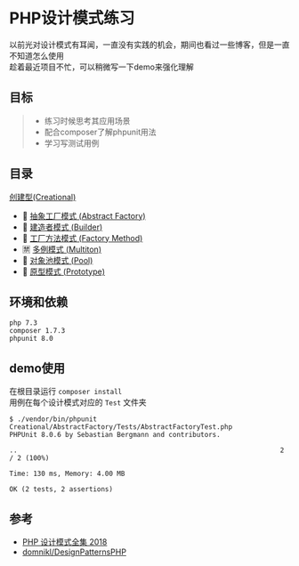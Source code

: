 # PHP设计模式练习
以前光对设计模式有耳闻，一直没有实践的机会，期间也看过一些博客，但是一直不知道怎么使用  
趁着最近项目不忙，可以稍微写一下demo来强化理解

## 目标
>+ 练习时候思考其应用场景
>+ 配合composer了解phpunit用法
>+ 学习写测试用例

## 目录
[创建型(Creational)](https://github.com/qiujiafei123/DesignPatterns/tree/master/Creational)
 + :blue_book: [抽象工厂模式 (Abstract Factory)](https://github.com/qiujiafei123/DesignPatterns/tree/master/Creational/AbstractFactory)
 + :blue_book: [建造者模式 (Builder)](https://github.com/qiujiafei123/DesignPatterns/tree/master/Creational/Builder)
 + :blue_book: [工厂方法模式 (Factory Method)](https://github.com/qiujiafei123/DesignPatterns/tree/master/Creational/FactoryMethod)
 + :u7981: [多例模式 (Multiton)](https://github.com/qiujiafei123/DesignPatterns/tree/master/Creational/Multiton)
 + :blue_book: [对象池模式 (Pool)](https://github.com/qiujiafei123/DesignPatterns/tree/master/Creational/Pool)
 + :blue_book: [原型模式 (Prototype)](https://github.com/qiujiafei123/DesignPatterns/tree/master/Creational/Prototype)


## 环境和依赖
```$xslt
php 7.3
composer 1.7.3
phpunit 8.0
```
## demo使用
在根目录运行 `composer install`  
用例在每个设计模式对应的 `Test` 文件夹   
```shell
$ ./vendor/bin/phpunit Creational/AbstractFactory/Tests/AbstractFactoryTest.php 
PHPUnit 8.0.6 by Sebastian Bergmann and contributors.

..                                                                  2 / 2 (100%)

Time: 130 ms, Memory: 4.00 MB

OK (2 tests, 2 assertions)

```

## 参考
+ [PHP 设计模式全集 2018](https://learnku.com/docs/php-design-patterns/2018)
+ [domnikl/DesignPatternsPHP](https://github.com/domnikl/DesignPatternsPHP)